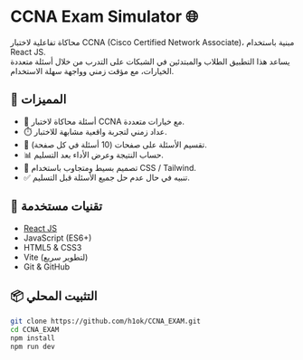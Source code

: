 # CCNA Exam Simulator 🌐

محاكاة تفاعلية لاختبار CCNA (Cisco Certified Network Associate)، مبنية باستخدام React JS.  
يساعد هذا التطبيق الطلاب والمبتدئين في الشبكات على التدرب من خلال أسئلة متعددة الخيارات، مع مؤقت زمني وواجهة سهلة الاستخدام.

## 🎯 المميزات

- 🧠 أسئلة محاكاة لاختبار CCNA مع خيارات متعددة.
- ⏱️ عداد زمني لتجربة واقعية مشابهة للاختبار.
- 📄 تقسيم الأسئلة على صفحات (10 أسئلة في كل صفحة).
- 📊 حساب النتيجة وعرض الأداء بعد التسليم.
- 🎨 تصميم بسيط ومتجاوب باستخدام CSS / Tailwind.
- ✅ تنبيه في حال عدم حل جميع الأسئلة قبل التسليم.

## 🧪 تقنيات مستخدمة

- [React JS](https://reactjs.org)
- JavaScript (ES6+)
- HTML5 & CSS3
- Vite (لتطوير سريع)
- Git & GitHub

## 📦 التثبيت المحلي

```bash
git clone https://github.com/h1ok/CCNA_EXAM.git
cd CCNA_EXAM
npm install
npm run dev
